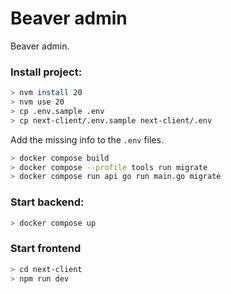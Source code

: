 # Beaver admin

Beaver admin.

### Install project:

```bash
> nvm install 20
> nvm use 20
> cp .env.sample .env
> cp next-client/.env.sample next-client/.env
```

Add the missing info to the `.env` files.

```bash
> docker compose build
> docker compose --profile tools run migrate
> docker compose run api go run main.go migrate
```

### Start backend:

```bash
> docker compose up
```

### Start frontend

```bash
> cd next-client
> npm run dev
```
